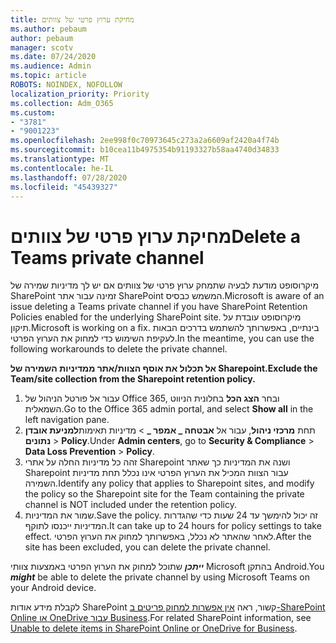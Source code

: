 ```yaml
---
title: מחיקת ערוץ פרטי של צוותים
ms.author: pebaum
author: pebaum
manager: scotv
ms.date: 07/24/2020
ms.audience: Admin
ms.topic: article
ROBOTS: NOINDEX, NOFOLLOW
localization_priority: Priority
ms.collection: Adm_O365
ms.custom:
- "3781"
- "9001223"
ms.openlocfilehash: 2ee998f0c70973645c273a2a6609af2420a4f74b
ms.sourcegitcommit: b10cea11b4975354b91193327b58aa4740d34833
ms.translationtype: MT
ms.contentlocale: he-IL
ms.lasthandoff: 07/28/2020
ms.locfileid: "45439327"
---
```

# <a name="delete-a-teams-private-channel"></a><span data-ttu-id="ff3dc-102">מחיקת ערוץ פרטי של צוותים</span><span class="sxs-lookup"><span data-stu-id="ff3dc-102">Delete a Teams private channel</span></span>

<span data-ttu-id="ff3dc-103">מיקרוסופט מודעת לבעיה שתמחק ערוץ פרטי של צוותים אם יש לך מדיניות שמירה של SharePoint זמינה עבור אתר SharePoint המשמש כבסיס.</span><span class="sxs-lookup"><span data-stu-id="ff3dc-103">Microsoft is aware of an issue deleting a Teams private channel if you have SharePoint Retention Policies enabled for the underlying SharePoint site.</span></span> <span data-ttu-id="ff3dc-104">מיקרוסופט עובדת על תיקון.</span><span class="sxs-lookup"><span data-stu-id="ff3dc-104">Microsoft is working on a fix.</span></span> <span data-ttu-id="ff3dc-105">בינתיים, באפשרותך להשתמש בדרכים הבאות לעקיפת השימוש כדי למחוק את הערוץ הפרטי.</span><span class="sxs-lookup"><span data-stu-id="ff3dc-105">In the meantime, you can use the following workarounds to delete the private channel.</span></span>

<span data-ttu-id="ff3dc-106">**אל תכלול את אוסף הצוות/אתר ממדיניות השמירה של Sharepoint.**</span><span class="sxs-lookup"><span data-stu-id="ff3dc-106">**Exclude the Team/site collection from the Sharepoint retention policy.**</span></span>

1. <span data-ttu-id="ff3dc-107">עבור אל פורטל הניהול של Office 365, ובחר **הצג הכל** בחלונית הניווט השמאלית.</span><span class="sxs-lookup"><span data-stu-id="ff3dc-107">Go to the Office 365 admin portal, and select **Show all** in the left navigation pane.</span></span>
2. <span data-ttu-id="ff3dc-108">תחת **מרכזי ניהול**, עבור אל **אבטחה _ אמפר _**  >  מדיניות תאימות**למניעת אובדן נתונים**  >  **Policy**.</span><span class="sxs-lookup"><span data-stu-id="ff3dc-108">Under **Admin centers**, go to **Security & Compliance** > **Data Loss Prevention** > **Policy**.</span></span>
3. <span data-ttu-id="ff3dc-109">זהה כל מדיניות החלה על אתרי Sharepoint ושנה את המדיניות כך שאתר Sharepoint עבור הצוות המכיל את הערוץ הפרטי אינו נכלל תחת מדיניות השמירה.</span><span class="sxs-lookup"><span data-stu-id="ff3dc-109">Identify any policy that applies to Sharepoint sites, and modify the policy so the Sharepoint site for the Team containing the private channel is NOT included under the retention policy.</span></span>
4. <span data-ttu-id="ff3dc-110">שמור את המדיניות.</span><span class="sxs-lookup"><span data-stu-id="ff3dc-110">Save the policy.</span></span>
    <span data-ttu-id="ff3dc-111">זה יכול להימשך עד 24 שעות כדי שהגדרות המדיניות ייכנסו לתוקף.</span><span class="sxs-lookup"><span data-stu-id="ff3dc-111">It can take up to 24 hours for policy settings to take effect.</span></span>
    <span data-ttu-id="ff3dc-112">לאחר שהאתר לא נכלל, באפשרותך למחוק את הערוץ הפרטי.</span><span class="sxs-lookup"><span data-stu-id="ff3dc-112">After the site has been excluded, you can delete the private channel.</span></span>  
    
<span data-ttu-id="ff3dc-113">***ייתכן*** שתוכל למחוק את הערוץ הפרטי באמצעות צוותי Microsoft בהתקן Android.</span><span class="sxs-lookup"><span data-stu-id="ff3dc-113">You  ***might*** be able to delete the private channel by using Microsoft Teams on your Android device.</span></span> 

<span data-ttu-id="ff3dc-114">לקבלת מידע אודות SharePoint קשור, ראה [אין אפשרות למחוק פריטים ב-SharePoint Online או OneDrive עבור Business](https://docs.microsoft.com/alchemyinsights/retention-policy-ediscovery-hold).</span><span class="sxs-lookup"><span data-stu-id="ff3dc-114">For related SharePoint information, see [Unable to delete items in SharePoint Online or OneDrive for Business](https://docs.microsoft.com/alchemyinsights/retention-policy-ediscovery-hold).</span></span>